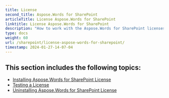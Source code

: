 ```yaml
---
title: License
second_title: Aspose.Words for SharePoint
articleTitle: License Aspose.Words for SharePoint
linktitle: License Aspose.Words for SharePoint
description: "How to work with the Aspose.Words for SharePoint licenses."
type: docs
weight: 60
url: /sharepoint/license-aspose-words-for-sharepoint/
timestamp: 2024-01-27-14-07-04
---
```


## This section includes the following topics:

- [Installing Aspose.Words for SharePoint License](/words/sharepoint/installing-aspose-words-for-sharepoint-license/)
- [Testing a License](/words/sharepoint/testing-a-license/)
- [Uninstalling Aspose.Words for SharePoint License](/words/sharepoint/uninstalling-aspose-words-for-sharepoint-license/)

